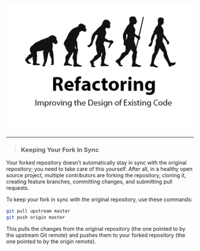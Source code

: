 ![alt_text](../public/refactoring-design-code.png)

---

> ### Keeping Your Fork in Sync

Your forked repository doesn’t automatically stay in sync with the original repository; you need to take care of this yourself. After all, in a healthy open source project, multiple contributors are forking the repository, cloning it, creating feature branches, committing changes, and submitting pull requests.

To keep your fork in sync with the original repository, use these commands:

```bash
git pull upstream master
git push origin master
```

This pulls the changes from the original repository (the one pointed to by the upstream Git remote) and pushes them to your forked repository (the one pointed to by the origin remote).